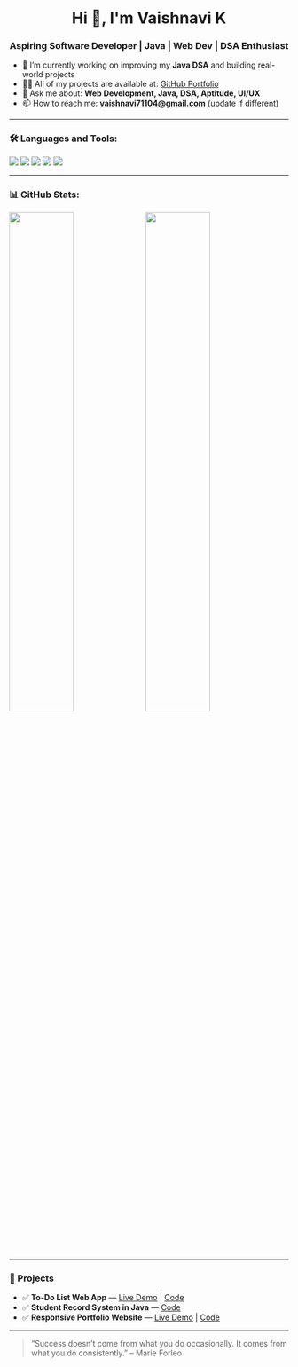 <h1 align="center">Hi 👋, I'm Vaishnavi K</h1>
<h3 align="center">Aspiring Software Developer | Java | Web Dev | DSA Enthusiast</h3>

- 🌱 I’m currently working on improving my **Java DSA** and building real-world projects  
- 👩‍💻 All of my projects are available at: [GitHub Portfolio](https://github.com/vaishaqx)
- 💬 Ask me about: **Web Development, Java, DSA, Aptitude, UI/UX**
- 📫 How to reach me: **vaishnavi71104@gmail.com** (update if different)

---

### 🛠️ Languages and Tools:
<p align="left">
  <img src="https://img.shields.io/badge/Java-ED8B00?style=for-the-badge&logo=java&logoColor=white"/>
  <img src="https://img.shields.io/badge/HTML5-E34F26?style=for-the-badge&logo=html5&logoColor=white"/>
  <img src="https://img.shields.io/badge/CSS3-1572B6?style=for-the-badge&logo=css3&logoColor=white"/>
  <img src="https://img.shields.io/badge/JavaScript-F7DF1E?style=for-the-badge&logo=javascript&logoColor=black"/>
  <img src="https://img.shields.io/badge/GitHub-181717?style=for-the-badge&logo=github&logoColor=white"/>
</p>

---

### 📊 GitHub Stats:
<p align="left">
  <img src="https://github-readme-stats.vercel.app/api?username=vaishaqx&show_icons=true&theme=radical" width="48%"/>
  <img src="https://github-readme-streak-stats.herokuapp.com/?user=vaishaqx&theme=radical" width="48%"/>
</p>

---

### 🚀 Projects
- ✅ **To-Do List Web App** — [Live Demo](#) | [Code](#)
- ✅ **Student Record System in Java** — [Code](#)
- ✅ **Responsive Portfolio Website** — [Live Demo](#) | [Code](#)

---

> “Success doesn’t come from what you do occasionally. It comes from what you do consistently.” – Marie Forleo

